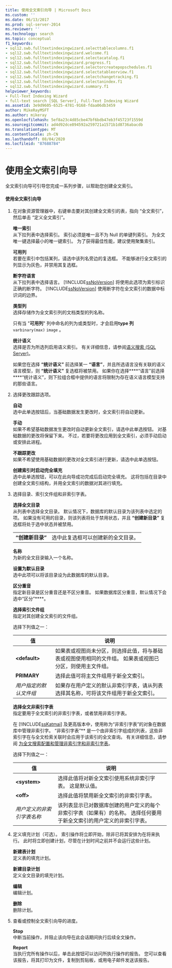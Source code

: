 ```yaml
---
title: 使用全文索引向导 | Microsoft Docs
ms.custom: ''
ms.date: 06/13/2017
ms.prod: sql-server-2014
ms.reviewer: ''
ms.technology: search
ms.topic: conceptual
f1_keywords:
- sql12.swb.fulltextindexingwizard.selecttablecolumns.f1
- sql12.swb.fulltextindexingwizard.welcome.f1
- sql12.swb.fulltextindexingwizard.selectacatalog.f1
- sql12.swb.fulltextindexingwizard.progress.f1
- sql12.swb.fulltextindexingwizard.selectorcreatepopschedules.f1
- sql12.swb.fulltextindexingwizard.selectatableorview.f1
- sql12.swb.fulltextindexingwizard.selectchangetracking.f1
- sql12.swb.fulltextindexingwizard.selectanindex.f1
- sql12.swb.fulltextindexingwizard.summary.f1
helpviewer_keywords:
- Full-Text Indexing Wizard
- full-text search [SQL Server], Full-Text Indexing Wizard
ms.assetid: 3e9d9605-6525-4781-9168-fdaa06db3459
author: MikeRayMSFT
ms.author: mikeray
ms.openlocfilehash: 5ef8a23c4d85cbe47bf6bdb47eb3f45723f1559d
ms.sourcegitcommit: ad4d92dce894592a259721a1571b1d8736abacdb
ms.translationtype: MT
ms.contentlocale: zh-CN
ms.lasthandoff: 08/04/2020
ms.locfileid: "87688784"
---
```

# <a name="use-the-full-text-indexing-wizard"></a>使用全文索引向导
  全文索引向导可引导您完成一系列步骤，以帮助您创建全文索引。  
  
#### <a name="to-use-the-full-text-indexing-wizard"></a>使用全文索引向导  
  
1.  在对象资源管理器中，右键单击要对其创建全文索引的表，指向  “全文索引”，然后单击  “定义全文索引”。  
  
     **唯一索引**  
     从下拉列表中选择索引。 索引必须是唯一且不为 Null 的单键列索引。 为全文唯一键选择最小的唯一键索引。 为了获得最佳性能，建议使用聚集索引。  
  
     **可用列**  
     若要在索引中包括某列，请选中该列名旁边的复选框。 不能够进行全文索引的列显示为灰色，并禁用其复选框。  
  
     **断字符语言**  
     从下拉列表中选择语言。 [!INCLUDE[ssNoVersion](../../includes/ssnoversion-md.md)] 将使用此选项为索引标识正确的断字符。 [!INCLUDE[ssNoVersion](../../includes/ssnoversion-md.md)] 使用断字符在全文索引的数据中标识词的边界。  
  
     **类型列**  
     选择存储作为全文索引列的文档类型的列名称。  
  
     只有当 "**可用列**" 列中命名的列为或类型时，才会启用**type 列** `varbinary(max)` `image` 。  
  
     **统计语义**  
     选择是否为所选列启用语义索引。 有关详细信息，请参阅[语义搜索 (SQL Server)](semantic-search-sql-server.md)。  
  
     如果您在选择 **“统计语义”** 前选择某一 **“语言”**，并且所选语言没有关联的语义语言模型，则 **“统计语义”** 复选框将被禁用。 如果你在选择****“语言”前选择****“统计语义”，则下拉组合框中提供的语言将限制为存在语义语言模型支持的那些语言。  
  
2.  选择更改跟踪选项。  
  
     **自动**  
     选中此单选按钮后，当基础数据发生更改时，全文索引将自动更新。  
  
     **手动**  
     如果不希望基础数据发生更改时自动更新全文索引，请选中此单选按钮。 对基础数据的更改将保留下来。 不过，若要将更改应用到全文索引，必须手动启动或安排此进程。  
  
     **不跟踪更改**  
     如果不希望使用基础数据的更改对全文索引进行更新，请选中此单选按钮。  
  
     **创建索引时启动完全填充**  
     选中此单选按钮，可以在此向导成功完成后启动完全填充。 这将包括在目录中创建全文索引结构，并用全文索引的数据对其进行填充。  
  
3.  选择目录、索引文件组和非索引字表。  
  
     **选择全文目录**  
     从列表中选择全文目录。 默认情况下，数据库的默认目录为该列表中选定的项。 如果没有可用的目录，则该列表将处于禁用状态，并且 **“创建新目录”** 复选框将处于选中状态并被禁用。  
  
    |||  
    |-|-|  
    |**“创建新目录”**|选中此复选框可以创建新的全文目录。|  
  
     **名称**  
     为新的全文目录输入一个名称。  
  
     **设置为默认目录**  
     选中此项可以将该目录设为此数据库的默认目录。  
  
     **区分重音**  
     指定新目录是区分重音还是不区分重音。 如果数据库区分重音，默认情况下会选中“区分”****。  
  
     **选择索引文件组**  
     指定对其创建全文索引的文件组。  
  
     选择下列值之一：  
  
    |值|说明|  
    |-----------|-----------------|  
    |**\<default>**|如果表或视图尚未分区，则选择此值，将与基础表或视图使用相同的文件组。 如果表或视图已分区，则使用主文件组。|  
    |**PRIMARY**|选择此值可将主文件组用于新全文索引。|  
    |*用户指定的默认文件组*|如果存在用户定义的默认非索引字表，请从列表选择其名称，可将该文件组用于新全文索引。|  
  
     **选择全文非索引字表**  
     指定要用于全文索引的非索引字表，或者禁用非索引字表。  
  
     在 [!INCLUDE[ssKatmai](../../includes/sskatmai-md.md)] 及更高版本中，使用称为“非索引字表”的对象在数据库中管理非索引字。 “非索引字表”** 是一个由非索引字组成的列表，这些非索引字在与全文检索关联时会应用于该索引的全文查询。 有关详细信息，请参阅 [为全文搜索配置和管理非索引字和非索引字表](configure-and-manage-stopwords-and-stoplists-for-full-text-search.md)。  
  
     选择下列值之一：  
  
    |值|说明|  
    |-----------|-----------------|  
    |**\<system>**|选择此值将对新全文索引使用系统非索引字表。 这是默认值。|  
    |**\<off>**|选择此值将禁用新全文索引的非索引字表。|  
    |*用户定义的非索引字表名称*|该列表显示已对数据库创建的用户定义的每个非索引字表（如果有）的名称。 选择任何要用于新全文索引的用户定义的非索引字表。|  
  
4.  定义填充计划（可选）。 索引操作将立即开始，除非已将其安排为在将来执行。 此时将立即创建计划，尽管在计划时间之前并不会运行这些计划。  
  
     **新建表计划**  
     定义表的填充计划。  
  
     **新建目录计划**  
     定义全文目录的填充计划。  
  
     **编辑**  
     编辑计划。  
  
     **删除**  
     删除计划。  
  
5.  查看或控制全文索引向导的进度。  
  
     **Stop**  
     中断当前操作，并阻止该向导在此会话期间执行后续全文操作。  
  
     **Report**  
     当执行完所有操作以后，单击此按钮可以访问所执行操作的报告。 您可以查看该报告，将其打印为文件，复制到剪贴板，或用电子邮件发送该报告。  
  
  
